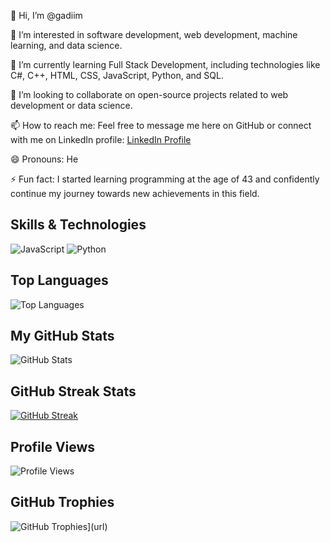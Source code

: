 👋 Hi, I’m @gadiim

👀 I’m interested in software development, web development, machine learning, and data science.

🌱 I’m currently learning Full Stack Development, including technologies like C#, C++, HTML, CSS, JavaScript, Python, and SQL.

💞️ I’m looking to collaborate on open-source projects related to web development or data science.

📫 How to reach me: Feel free to message me here on GitHub or connect with me on LinkedIn profile: [LinkedIn Profile](https://www.linkedin.com/in/hennadii-melnyk-26571b24a/)

😄 Pronouns: He

⚡ Fun fact: I started learning programming at the age of 43 and confidently continue my journey towards new achievements in this field.

## Skills & Technologies
![JavaScript](https://img.shields.io/badge/-JavaScript-black?style=flat-square&logo=javascript)
![Python](https://img.shields.io/badge/-Python-blue?style=flat-square&logo=python)

## Top Languages
![Top Languages](https://github-readme-stats.vercel.app/api/top-langs/?username=gadiim&layout=compact&theme=radical)

## My GitHub Stats
![GitHub Stats](https://github-readme-stats.vercel.app/api?username=gadiim&show_icons=true&theme=radical)

## GitHub Streak Stats
[![GitHub Streak](https://github-readme-streak-stats.herokuapp.com/?user=gadiim&theme=radical)](https://git.io/streak-stats)

## Profile Views
![Profile Views](https://komarev.com/ghpvc/?username=gadiim&color=brightgreen)



## GitHub Trophies
![GitHub Trophies](https://github-profile-trophy.vercel.app/?username=gadiim&theme=radical)](url)




